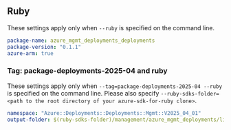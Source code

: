 
## Ruby

These settings apply only when `--ruby` is specified on the command line.

```yaml
package-name: azure_mgmt_deployments_deployments
package-version: "0.1.1"
azure-arm: true
```

### Tag: package-deployments-2025-04 and ruby

These settings apply only when `--tag=package-deployments-2025-04 --ruby` is specified on the command line.
Please also specify `--ruby-sdks-folder=<path to the root directory of your azure-sdk-for-ruby clone>`.

```yaml $(tag) == 'package-deployments-2025-04' && $(ruby)
namespace: "Azure::Deployments::Deployments::Mgmt::V2025_04_01"
output-folder: $(ruby-sdks-folder)/management/azure_mgmt_deployments/lib
```
